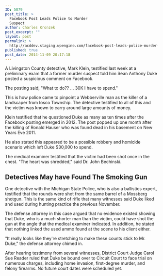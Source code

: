 ```yaml
---
ID: 5879
post_title: >
  Facebook Post Leads Police to Murder
  Suspect
author: Charles Kronzek
post_excerpt: ""
layout: post
permalink: >
  http://acddev.staging.wpengine.com/facebook-post-leads-police-murder-suspect.html
published: true
post_date: 2014-11-09 20:17:18
---
```

A Livingston County detective, Mark Klein, testified last week at a preliminary exam that a former murder suspect told him Sean Anthony Duke posted a suspicious comment on Facebook.

The posting said, "What to do?? ... 30K I have to spend."<!--more-->

This is how police came to pinpoint a Webberville man as the killer of a landscaper from Iosco Township. The detective testified to all of this and the victim was known to carry around large amounts of money.

Klein testified that he questioned Duke as many as ten times after the Facebook posting emerged in 2012. The post popped up one month after the killing of Ronald Hauser who was found dead in his basement on New Years Eve 2011.

He also stated this appeared to be a possible robbery and homicide scenario which left Duke $30,000 to spend.

The medical examiner testified that the victim had been shot once in the chest. "The heart was shredded," said Dr. John Bechinski.

<h2>Detectives May have Found The Smoking Gun</h2>

One detective with the Michigan State Police, who is also a ballistics expert, testified that the rounds were shot from the same barrel of a Mossberg shotgun. This is the same kind of rifle that many witnesses said Duke liked and used during hunting practice the previous November.

The defense attorney in this case argued that no evidence existed showing that Duke, who is a much shorter man than the victim, could have shot the gun at the angle that the medical examiner indicated. In addition, he stated that nothing linked the used ammo found at the scene to his client either.

"It really looks like they're stretching to make these counts stick to Mr. Duke," the defense attorney chimed in.

After hearing testimony from several witnesses, District Court Judge Carol Sue Reader ruled that Duke be bound over to Circuit Court to face trial on numerous charges, including home invasion, first-degree murder, and felony firearms. No future court dates were scheduled yet.